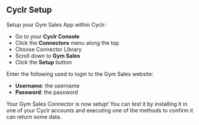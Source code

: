 
<section class="setup partner" markdown="1">

## Cyclr Setup

<div class="section-content" markdown="1">

Setup your Gym Sales App within Cyclr:

- Go to your **Cyclr Console**
- Click the **Connectors** menu along the top
- Choose Connector Library
- Scroll down to **Gym Sales**
- Click the **Setup** button

Enter the following used to login to the Gym Sales website:

- **Username**: the username
- **Password**: the password

Your Gym Sales Connector is now setup! You can test it by installing it in one of your Cyclr accounts and executing one of the methods to confirm it can return some data.

</div>

</section>
